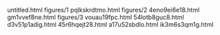 untitled.html
figures/1
pqlkskrdtmo.html
figures/2
4eno9ei6e18.html
gm1vvef8ne.html
figures/3
vouau19fpc.html
54lotb8guc8.html
d3v51p1adig.html
45r6hqejt28.html
a17u52sbdlo.html
ik3m6s3qm1g.html